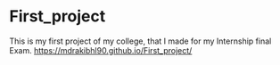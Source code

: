 # First_project
This is my first project of my college, that I made for my Internship final Exam.
https://mdrakibhl90.github.io/First_project/
